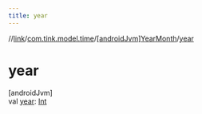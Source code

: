 ```yaml
---
title: year
---
```

//[link](../../../index.html)/[com.tink.model.time](../index.html)/[[androidJvm]YearMonth](index.html)/[year](year.html)



# year



[androidJvm]\
val [year](year.html): [Int](https://kotlinlang.org/api/latest/jvm/stdlib/kotlin/-int/index.html)




